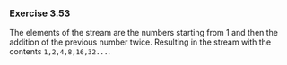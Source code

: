 ### Exercise 3.53
The elements of the stream are the numbers starting from 1 and then the addition of the previous number twice. Resulting in the stream with the contents `1,2,4,8,16,32...`.
